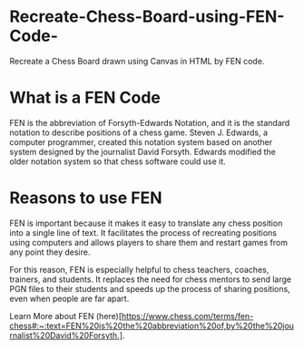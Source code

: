 # Recreate-Chess-Board-using-FEN-Code-
Recreate a Chess Board drawn using Canvas in HTML by FEN code.

# What is a FEN Code
FEN is the abbreviation of Forsyth-Edwards Notation, and it is the standard notation to describe positions of a chess game. Steven J. Edwards, a computer programmer, created this notation system based on another system designed by the journalist David Forsyth. Edwards modified the older notation system so that chess software could use it.

# Reasons to use FEN
FEN is important because it makes it easy to translate any chess position into a single line of text. It facilitates the process of recreating positions using computers and allows players to share them and restart games from any point they desire.

For this reason, FEN is especially helpful to chess teachers, coaches, trainers, and students. It replaces the need for chess mentors to send large PGN files to their students and speeds up the process of sharing positions, even when people are far apart.

Learn More about FEN (here)[https://www.chess.com/terms/fen-chess#:~:text=FEN%20is%20the%20abbreviation%20of,by%20the%20journalist%20David%20Forsyth.].
